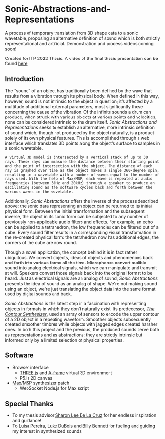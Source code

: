 # Sonic-Abstractions-and-Representations
A process of temporary translation from 3D shape data to a sonic wavetable, proposing an alternative definition of sound which is both strictly representational and artificial. Demonstration and process videos coming soon!

Created for ITP 2022 Thesis. A video of the final thesis presentation can be found [here](https://vimeo.com/715864777).

## Introduction
  The “sound” of an object has traditionally been defined by the wave that results from a vibration through its physical body. When defined in this way, however, sound is not intrinsic to the object in question; it’s affected by a multitude of additional external parameters, most significantly those concerning the cause of the vibration. Of the infinite sounds a drum can produce, when struck with various objects at various points and velocities, none can be considered intrinsic to the drum itself. _Sonic Abstractions and Representations_ seeks to establish an alternative, more intrinsic definition of sound which, though not produced by the object naturally, is a product solely of its own physical features. This is accomplished through a web interface which translates 3D points along the object’s surface to samples in a sonic wavetable.
  
    A virtual 3D model is intersected by a vertical stack of up to 30 rays. These rays can measure the distance between their starting point and the point of intersection with the object. The distance of each ray is graphed over time as the object makes a single 360-degree spin, resulting in a wavetable with a number of waves equal to the number of rays used. With the help of Max/MSP, each wave is repeated at audio frequencies (between 30Hz and 20kHz) through a speaker to produce an oscillating sound as the software cycles back and forth between the various waves in the wavetable.
  
  Additionally, _Sonic Abstractions_ offers the inverse of the process described above: the sonic data representing an object can be returned to its initial physical form. Between the initial transformation and the subsequent inverse, the object in its sonic form can be subjected to any number of previously non-applicable audio filters and effects. For example, an echo can be applied to a tetrahedron, the low frequencies can be filtered out of a cube. Every sound filter results in a corresponding visual transformation in the re-created physical form: the tetrahedron now has additional edges, the corners of the cube are now round.
  
  Though a novel application, the concept behind it is in fact rather ubiquitous. We convert objects, ideas of objects and phenomenons back and forth into various forms all the time. Microphones convert audible sound into analog electrical signals, which we can manipulate and transmit at will. Speakers convert those signals back into the original format to be heard. Just as electrical signals are an analog of sound, _Sonic Abstractions_ presents the idea of sound as an analog of shape. We're not making sound using an object, we're just translating the object data into the same format used by digital sounds and back.
  
  _Sonic Abstractions_ is the latest step in a fascination with representing objects in formats in which they don’t naturally exist. Its predecessor, [_The Contour Synthesizer_](https://github.com/yonatanrozin/a-contour-synthesizer), used an array of sensors to encode the upper contour of a 2D object in a repeating waveform. Smoother objects subsequently created smoother timbres while objects with jagged edges created harsher ones. In both this project and the previous, the produced sounds serve both as representations and as abstractions: they are strictly intrinsic but informed only by a limited selection of physical properties. 
  
## Software
- Browser interface 
  - [THREE.js](https://threejs.org/) and [A-frame](https://aframe.io/) virtual 3D environment
  - [P5.js](https://p5js.org/) 2D canvas
- [Max/MSP](https://cycling74.com/products/max) synthesizer patch
  - WebSocket Node.js for Max script 

## Special Thanks
- To my thesis advisor [Sharon Lee De La Cruz](https://www.sharonleedelacruz.com/) for her endless inspiration and guidance!
- To [Luisa Pereira](https://www.luisapereira.net/), [Luke DuBois](https://www.lukedubois.com/) and [Billy Bennett](https://billybennett.tv/) for fueling and guiding my interest in synthesized sounds!
